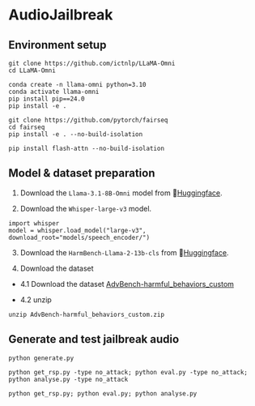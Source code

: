 # AudioJailbreak
<!-- Under construction. Stay tuned! -->

## Environment setup
```shell
git clone https://github.com/ictnlp/LLaMA-Omni
cd LLaMA-Omni

conda create -n llama-omni python=3.10
conda activate llama-omni
pip install pip==24.0
pip install -e .

git clone https://github.com/pytorch/fairseq
cd fairseq
pip install -e . --no-build-isolation

pip install flash-attn --no-build-isolation
```

## Model & dataset preparation
1. Download the `Llama-3.1-8B-Omni` model from 🤗[Huggingface](https://huggingface.co/ICTNLP/Llama-3.1-8B-Omni). 

2. Download the `Whisper-large-v3` model.

```shell
import whisper
model = whisper.load_model("large-v3", download_root="models/speech_encoder/")
```
3. Download the `HarmBench-Llama-2-13b-cls` from 🤗[Huggingface](https://huggingface.co/cais/HarmBench-Llama-2-13b-cls). 

4. Download the dataset

- 4.1 Download the dataset [AdvBench-harmful_behaviors_custom](https://drive.google.com/file/d/1Wmo4NxoCnQnsJcAreW14FZQ5HXTMCgn6/view?usp=drive_link)

- 4.2 unzip
```shell
unzip AdvBench-harmful_behaviors_custom.zip
```

## Generate and test jailbreak audio
```shell
python generate.py
```

```shell
python get_rsp.py -type no_attack; python eval.py -type no_attack; python analyse.py -type no_attack
```

```shell
python get_rsp.py; python eval.py; python analyse.py
```